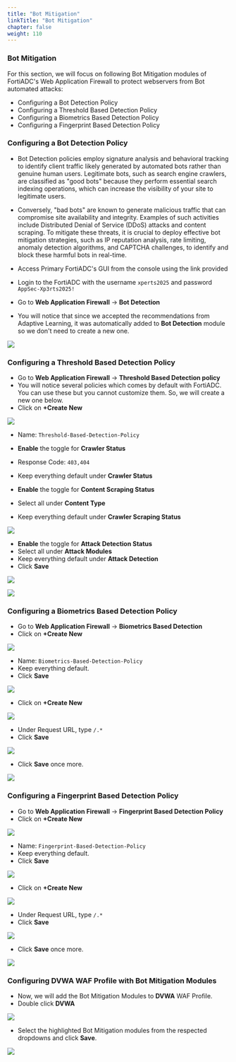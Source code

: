 ```yaml
---
title: "Bot Mitigation"
linkTitle: "Bot Mitigation"
chapter: false
weight: 110
---
```


### Bot Mitigation

For this section, we will focus on following Bot Mitigation modules of FortiADC's Web Application Firewall to protect webservers from Bot automated attacks:

* Configuring a Bot Detection Policy
* Configuring a Threshold Based Detection Policy
* Configuring a Biometrics Based Detection Policy
* Configuring a Fingerprint Based Detection Policy

### Configuring a Bot Detection Policy

* Bot Detection policies employ signature analysis and behavioral tracking to identify client traffic likely generated by automated bots rather than genuine human users. Legitimate bots, such as search engine crawlers, are classified as "good bots" because they perform essential search indexing operations, which can increase the visibility of your site to legitimate users.

* Conversely, "bad bots" are known to generate malicious traffic that can compromise site availability and integrity. Examples of such activities include Distributed Denial of Service (DDoS) attacks and content scraping. To mitigate these threats, it is crucial to deploy effective bot mitigation strategies, such as IP reputation analysis, rate limiting, anomaly detection algorithms, and CAPTCHA challenges, to identify and block these harmful bots in real-time.

* Access Primary FortiADC's GUI from the console using the link provided
* Login to the FortiADC with the username ```xperts2025``` and password ```AppSec-Xp3rts2025!``` 
* Go to **Web Application Firewall** → **Bot Detection** 
* You will notice that since we accepted the recommendations from Adaptive Learning, it was automatically added to **Bot Detection** module so we don't need to create a new one.

![](bot-mitigation-0.png)

### Configuring a Threshold Based Detection Policy

* Go to **Web Application Firewall** → **Threshold Based Detection policy** 
* You will notice several policies which comes by default with FortiADC. You can use these but you cannot customize them. So, we will create a new one below. 
* Click on **+Create New** 

![](bot-mitigation-1.png)

* Name: ```Threshold-Based-Detection-Policy```
* **Enable** the toggle for **Crawler Status**
* Response Code: ```403,404```
* Keep everything default under **Crawler Status**

* **Enable** the toggle for **Content Scraping Status**
* Select all under **Content Type**
* Keep everything default under **Crawler Scraping Status**

![](bot-mitigation-2.png)

* **Enable** the toggle for **Attack Detection Status**
* Select all under **Attack Modules**
* Keep everything default under **Attack Detection**
* Click **Save**

![](bot-mitigation-3.png)

![](bot-mitigation-4.png)

### Configuring a Biometrics Based Detection Policy

* Go to **Web Application Firewall** → **Biometrics Based Detection** 
* Click on **+Create New** 

![](bot-mitigation-5.png)

* Name: ```Biometrics-Based-Detection-Policy```
* Keep everything default.
* Click **Save**

![](bot-mitigation-6.png)

* Click on **+Create New** 

![](bot-mitigation-7.png)

* Under Request URL, type ```/.*``` 
* Click **Save**

![](bot-mitigation-8.png)

* Click **Save** once more.

![](bot-mitigation-9.png)

### Configuring a Fingerprint Based Detection Policy

* Go to **Web Application Firewall** → **Fingerprint Based Detection Policy** 
* Click on **+Create New** 

![](bot-mitigation-10.png)

* Name: ```Fingerprint-Based-Detection-Policy```
* Keep everything default.
* Click **Save**

![](bot-mitigation-11.png)

* Click on **+Create New**

![](bot-mitigation-12.png)

* Under Request URL, type ```/.*``` 
* Click **Save**

![](bot-mitigation-13.png)

* Click **Save** once more.

![](bot-mitigation-14.png)

### Configuring DVWA WAF Profile with Bot Mitigation Modules

* Now, we will add the Bot Mitigation Modules to **DVWA** WAF Profile.
* Double click **DVWA**

![](bot-mitigation-15.png)

* Select the highlighted Bot Mitigation modules from the respected dropdowns and click **Save**.

![](bot-mitigation-16.png)
